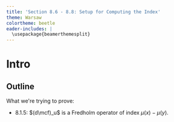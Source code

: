 ```yaml
---
title: 'Section 8.6 - 8.8: Setup for Computing the Index'
theme: Warsaw
colortheme: beetle
eader-includes: |
  \usepackage{beamerthemesplit}
---
```


# Intro 

## Outline

What we're trying to prove:

- 8.1.5: $(d\mcf)_u$ is a Fredholm operator of index $\mu(x) - \mu(y)$.



